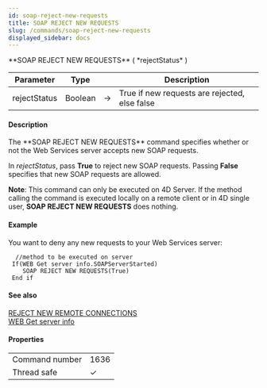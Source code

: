 ```yaml
---
id: soap-reject-new-requests
title: SOAP REJECT NEW REQUESTS
slug: /commands/soap-reject-new-requests
displayed_sidebar: docs
---
```


<!--REF #_command_.SOAP REJECT NEW REQUESTS.Syntax-->**SOAP REJECT NEW REQUESTS** ( *rejectStatus* )<!-- END REF-->
<!--REF #_command_.SOAP REJECT NEW REQUESTS.Params-->
| Parameter | Type |  | Description |
| --- | --- | --- | --- |
| rejectStatus | Boolean | &#8594;  | True if new requests are rejected, else false |

<!-- END REF-->

#### Description 

<!--REF #_command_.SOAP REJECT NEW REQUESTS.Summary-->The **SOAP REJECT NEW REQUESTS** command specifies whether or not the Web Services server accepts new SOAP requests.<!-- END REF--> 

In *rejectStatus*, pass **True** to reject new SOAP requests. Passing **False** specifies that new SOAP requests are allowed. 

**Note**: This command can only be executed on 4D Server. If the method calling the command is executed locally on a remote client or in 4D single user, **SOAP REJECT NEW REQUESTS** does nothing.

#### Example 

You want to deny any new requests to your Web Services server:

```4d
  //method to be executed on server
 If(WEB Get server info.SOAPServerStarted)
    SOAP REJECT NEW REQUESTS(True)
 End if
```

#### See also 

[REJECT NEW REMOTE CONNECTIONS](reject-new-remote-connections.md)  
[WEB Get server info](web-get-server-info.md)  

#### Properties

|  |  |
| --- | --- |
| Command number | 1636 |
| Thread safe | &check; |


